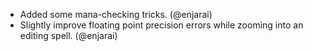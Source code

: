 - Added some mana-checking tricks. (@enjarai)
- Slightly improve floating point precision errors while zooming into an editing spell. (@enjarai)

